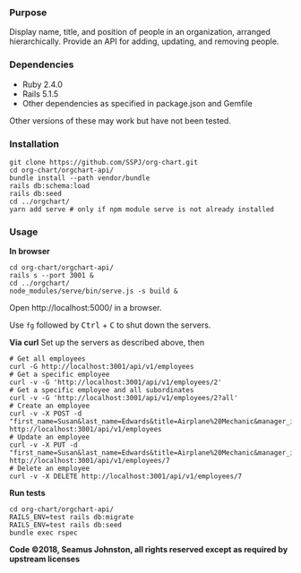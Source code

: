 ### Purpose

Display name, title, and position of people in an organization, arranged hierarchically. Provide an API for adding, updating, and removing people.

### Dependencies

* Ruby 2.4.0
* Rails 5.1.5
* Other dependencies as specified in package.json and Gemfile

Other versions of these may work but have not been tested.

### Installation
```
git clone https://github.com/SSPJ/org-chart.git
cd org-chart/orgchart-api/
bundle install --path vendor/bundle
rails db:schema:load
rails db:seed
cd ../orgchart/
yarn add serve # only if npm module serve is not already installed
```

### Usage

**In browser**
```
cd org-chart/orgchart-api/
rails s --port 3001 &
cd ../orgchart/
node_modules/serve/bin/serve.js -s build &
```
Open http://localhost:5000/ in a browser.

Use `fg` followed by <kbd>Ctrl</kbd> + <kbd>C</kbd> to shut down the servers.

**Via curl**
Set up the servers as described above, then
```
# Get all employees
curl -G http://localhost:3001/api/v1/employees
# Get a specific employee
curl -v -G 'http://localhost:3001/api/v1/employees/2'
# Get a specific employee and all subordinates
curl -v -G 'http://localhost:3001/api/v1/employees/2?all'
# Create an employee
curl -v -X POST -d "first_name=Susan&last_name=Edwards&title=Airplane%20Mechanic&manager_id=5" http://localhost:3001/api/v1/employees
# Update an employee
curl -v -X PUT -d "first_name=Susan&last_name=Edwards&title=Airplane%20Mechanic&manager_id=5" http://localhost:3001/api/v1/employees/7
# Delete an employee
curl -v -X DELETE http://localhost:3001/api/v1/employees/7
```

**Run tests**
```
cd org-chart/orgchart-api/
RAILS_ENV=test rails db:migrate
RAILS_ENV=test rails db:seed
bundle exec rspec
```

**Code ©2018, Seamus Johnston, all rights reserved except as required by upstream licenses**
